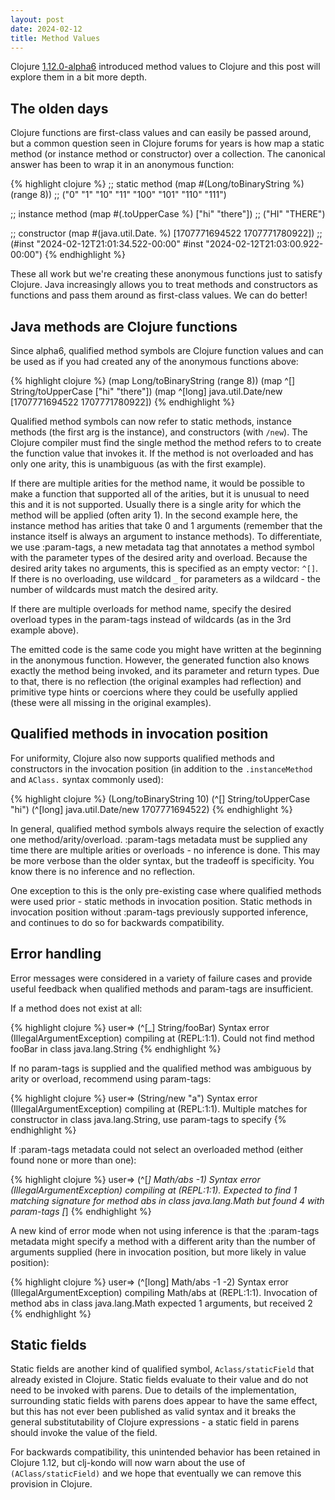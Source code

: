 ```yaml
---
layout: post
date: 2024-02-12
title: Method Values
---
```


Clojure [1.12.0-alpha6](https://clojure.org/news/2024/02/08/1-12-alpha6) introduced method values to Clojure and this post will explore them in a bit more depth.

## The olden days

Clojure functions are first-class values and can easily be passed around, but a common question seen in Clojure forums for years is how map a static method (or instance method or constructor) over a collection. The canonical answer has been to wrap it in an anonymous function:

{% highlight clojure %}
;; static method
(map #(Long/toBinaryString %) (range 8))
;; ("0" "1" "10" "11" "100" "101" "110" "111")

;; instance method
(map #(.toUpperCase %) ["hi" "there"])
;; ("HI" "THERE")

;; constructor
(map #(java.util.Date. %) [1707771694522 1707771780922])
;; (#inst "2024-02-12T21:01:34.522-00:00" #inst "2024-02-12T21:03:00.922-00:00")
{% endhighlight %}

These all work but we're creating these anonymous functions just to satisfy Clojure. Java increasingly allows you to treat methods and constructors as functions and pass them around as first-class values. We can do better!

## Java methods are Clojure functions

Since alpha6, qualified method symbols are Clojure function values and can be used as if you had created any of the anonymous functions above:

{% highlight clojure %}
(map Long/toBinaryString (range 8))
(map ^[] String/toUpperCase ["hi" "there"])
(map ^[long] java.util.Date/new [1707771694522 1707771780922])
{% endhighlight %}

Qualified method symbols can now refer to static methods, instance methods (the first arg is the instance), and constructors (with `/new`). The Clojure compiler must find the single method the method refers to to create the function value that invokes it. If the method is not overloaded and has only one arity, this is unambiguous (as with the first example).

If there are multiple arities for the method name, it would be possible to make a function that supported all of the arities, but it is unusual to need this and it is not supported. Usually there is a single arity for which the method will be applied (often arity 1). In the second example here, the instance method has arities that take 0 and 1 arguments (remember that the instance itself is always an argument to instance methods). To differentiate, we use :param-tags, a new metadata tag that annotates a method symbol with the parameter types of the desired arity and overload. Because the desired arity takes no arguments, this is specified as an empty vector: `^[]`. If there is no overloading, use wildcard `_` for parameters as a wildcard - the number of wildcards must match the desired arity.

If there are multiple overloads for method name, specify the desired overload types in the param-tags instead of wildcards (as in the 3rd example above).

The emitted code is the same code you might have written at the beginning in the anonymous function. However, the generated function also knows exactly the method being invoked, and its parameter and return types. Due to that, there is no reflection (the original examples had reflection) and primitive type hints or coercions where they could be usefully applied (these were all missing in the original examples).

## Qualified methods in invocation position

For uniformity, Clojure also now supports qualified methods and constructors in the invocation position (in addition to the `.instanceMethod` and `AClass.` syntax commonly used):

{% highlight clojure %}
(Long/toBinaryString 10)
(^[] String/toUpperCase "hi")
(^[long] java.util.Date/new 1707771694522)
{% endhighlight %}

In general, qualified method symbols always require the selection of exactly one method/arity/overload. :param-tags metadata must be supplied any time there are multiple arities or overloads - no inference is done. This may be more verbose than the older syntax, but the tradeoff is specificity. You know there is no inference and no reflection.

One exception to this is the only pre-existing case where qualified methods were used prior - static methods in invocation position. Static methods in invocation position without :param-tags previously supported inference, and continues to do so for backwards compatibility.

## Error handling

Error messages were considered in a variety of failure cases and provide useful feedback when qualified methods and param-tags are insufficient.

If a method does not exist at all:

{% highlight clojure %}
user=> (^[_] String/fooBar)
Syntax error (IllegalArgumentException) compiling at (REPL:1:1).
Could not find method fooBar in class java.lang.String
{% endhighlight %}

If no param-tags is supplied and the qualified method was ambiguous by arity or overload, recommend using param-tags:

{% highlight clojure %}
user=> (String/new "a")
Syntax error (IllegalArgumentException) compiling at (REPL:1:1).
Multiple matches for constructor in class java.lang.String, use param-tags to specify
{% endhighlight %}

If :param-tags metadata could not select an overloaded method (either found none or more than one):

{% highlight clojure %}
user=> (^[_] Math/abs -1)
Syntax error (IllegalArgumentException) compiling at (REPL:1:1).
Expected to find 1 matching signature for method abs in class java.lang.Math but found 4 with param-tags [_]
{% endhighlight %}

A new kind of error mode when not using inference is that the :param-tags metadata might specify a method with a different arity than the number of arguments supplied (here in invocation position, but more likely in value position):

{% highlight clojure %}
user=> (^[long] Math/abs -1 -2)
Syntax error (IllegalArgumentException) compiling Math/abs at (REPL:1:1).
Invocation of method abs in class java.lang.Math expected 1 arguments, but received 2
{% endhighlight %}

## Static fields

Static fields are another kind of qualified symbol, `Aclass/staticField` that already existed in Clojure. Static fields evaluate to their value and do not need to be invoked with parens. Due to details of the implementation, surrounding static fields with parens does appear to have the same effect, but this has not ever been published as valid syntax and it breaks the general substitutability of Clojure expressions - a static field in parens should invoke the value of the field.

For backwards compatibility, this unintended behavior has been retained in Clojure 1.12, but clj-kondo will now warn about the use of `(AClass/staticField)` and we hope that eventually we can remove this provision in Clojure.
